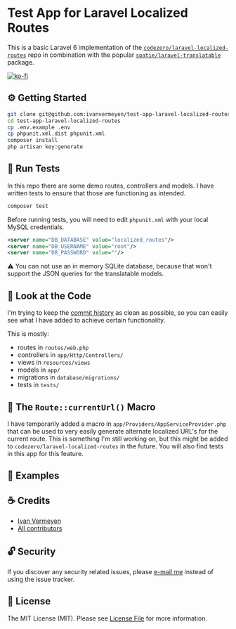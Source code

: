 # Test App for Laravel Localized Routes

This is a basic Laravel 6 implementation of the [`codezero/laravel-localized-routes`](https://github.com/codezero-be/laravel-localized-routes) repo
in combination with the popular [`spatie/laravel-translatable`](https://github.com/spatie/laravel-translatable) package.

[![ko-fi](https://www.ko-fi.com/img/githubbutton_sm.svg)](https://ko-fi.com/R6R3UQ8V)

## ⚙️ Getting Started

```bash
git clone git@github.com:ivanvermeyen/test-app-laravel-localized-routes.git
cd test-app-laravel-localized-routes
cp .env.example .env
cp phpunit.xml.dist phpunit.xml
composer install
php artisan key:generate
```

## 🧨 Run Tests

In this repo there are some demo routes, controllers and models.
I have written tests to ensure that those are functioning as intended.

```bash
composer test
```

Before running tests, you will need to edit `phpunit.xml` with your local MySQL credentials.

```xml
<server name="DB_DATABASE" value="localized_routes"/>
<server name="DB_USERNAME" value="root"/>
<server name="DB_PASSWORD" value=""/>
```

⚠️ You can not use an in memory SQLite database, because that won't support the JSON queries for the translatable models.

## 👀 Look at the Code

I'm trying to keep the [commit history](https://github.com/ivanvermeyen/test-app-laravel-localized-routes/commits/master) as clean as possible,
so you can easily see what I have added to achieve certain functionality.

This is mostly:

- routes in `routes/web.php`
- controllers in `app/Http/Controllers/`
- views in `resources/views`
- models in `app/`
- migrations in `database/migrations/`
- tests in `tests/`

## 🚏 The `Route::currentUrl()` Macro

I have temporarily added a macro in `app/Providers/AppServiceProvider.php`
that can be used to very easily generate alternate localized URL's for the current route.
This is something I'm still working on, but this might be added to `codezero/laravel-localized-routes` in the future.
You will also find tests in this app for this feature.

## 📖 Examples

## ☕️ Credits

- [Ivan Vermeyen](https://byterider.io)
- [All contributors](../../contributors)

## 🔓 Security

If you discover any security related issues, please [e-mail me](mailto:ivan@codezero.be) instead of using the issue tracker.

## 📜 License

The MIT License (MIT). Please see [License File](LICENSE.md) for more information.
